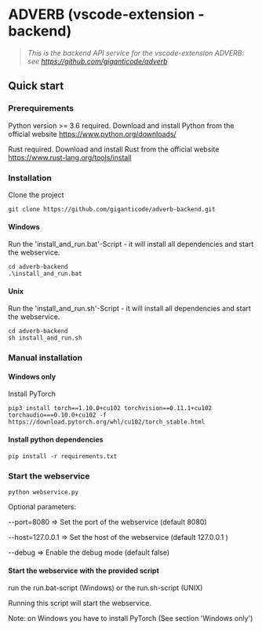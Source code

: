 # ADVERB (vscode-extension - backend)

> *This is the backend API service for the vscode-extension ADVERB: see https://github.com/giganticode/adverb*

## Quick start

### Prerequirements
Python version >= 3.6 required.
Download and install Python from the official website https://www.python.org/downloads/

Rust required.
Download and install Rust from the official website https://www.rust-lang.org/tools/install


### Installation

Clone the project
```
git clone https://github.com/giganticode/adverb-backend.git
```

#### Windows
Run the 'install_and_run.bat'-Script - it will install all dependencies and start the webservice.
```
cd adverb-backend
.\install_and_run.bat
```

#### Unix
Run the 'install_and_run.sh'-Script - it will install all dependencies and start the webservice.
```
cd adverb-backend
sh install_and_run.sh
```

### Manual installation
#### Windows only
Install PyTorch
```
pip3 install torch==1.10.0+cu102 torchvision==0.11.1+cu102 torchaudio===0.10.0+cu102 -f https://download.pytorch.org/whl/cu102/torch_stable.html
```

#### Install python dependencies
```
pip install -r requirements.txt
```

### Start the webservice
```
python webservice.py 
```

Optional parameters:

--port=8080 => Set the port of the webservice (default 8080)

--host=127.0.0.1 => Set the host of the webservice (default 127.0.0.1 )

--debug => Enable the debug mode (default false)


#### Start the webservice with the provided script
run the run.bat-script (Windows) or the run.sh-script (UNIX)

Running this script will start the webservice.

Note: on Windows you have to install PyTorch (See section 'Windows only')